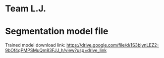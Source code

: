 # Team L.J. 

# Segmentation model file
Trained model download link: https://drive.google.com/file/d/1S3blynLEZ2-9bOf4qPMPSMuQm83FJJ_h/view?usp=drive_link